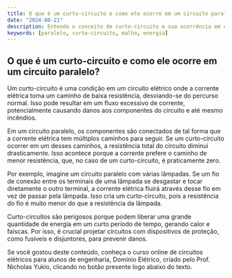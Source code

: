 ```yaml
---
title: O que é um curto-circuito e como ele ocorre em um circuito paralelo?
date: "2024-08-21"
description: Entenda o conceito de curto-circuito e sua ocorrência em circuitos paralelos.
keywords: [paralelo, curto-circuito, malha, energia]
---
```


## O que é um curto-circuito e como ele ocorre em um circuito paralelo?

Um curto-circuito é uma condição em um circuito elétrico onde a corrente elétrica toma um caminho de baixa resistência, desviando-se do percurso normal. Isso pode resultar em um fluxo excessivo de corrente, potencialmente causando danos aos componentes do circuito e até mesmo incêndios.

Em um circuito paralelo, os componentes são conectados de tal forma que a corrente elétrica tem múltiplos caminhos para seguir. Se um curto-circuito ocorrer em um desses caminhos, a resistência total do circuito diminui drasticamente. Isso acontece porque a corrente prefere o caminho de menor resistência, que, no caso de um curto-circuito, é praticamente zero.

Por exemplo, imagine um circuito paralelo com várias lâmpadas. Se um fio de conexão entre os terminais de uma lâmpada se desgastar e tocar diretamente o outro terminal, a corrente elétrica fluirá através desse fio em vez de passar pela lâmpada. Isso cria um curto-circuito, pois a resistência do fio é muito menor do que a resistência da lâmpada.

Curto-circuitos são perigosos porque podem liberar uma grande quantidade de energia em um curto período de tempo, gerando calor e faíscas. Por isso, é crucial projetar circuitos com dispositivos de proteção, como fusíveis e disjuntores, para prevenir danos.

Se você gostou deste conteúdo, conheça o curso online de circuitos elétricos para alunos de engenharia, Domínio Elétrico, criado pelo Prof. Nicholas Yukio, clicando no botão presente logo abaixo do texto.